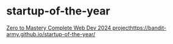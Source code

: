 # startup-of-the-year
[Zero to Mastery Complete Web Dev 2024 project](https://bandit-army.github.io/startup-of-the-year/)https://bandit-army.github.io/startup-of-the-year/
